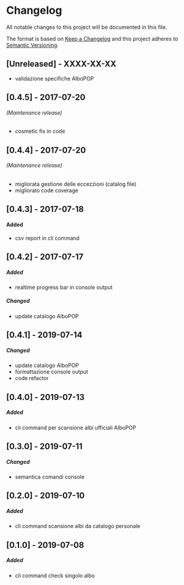  # Changelog
 All notable changes to this project will be documented in this file.
 
 The format is based on [Keep a Changelog](http://keepachangelog.com/en/1.0.0/)
 and this project adheres to [Semantic Versioning](http://semver.org/spec/v2.0.0.html).
 
 ## [Unreleased] -  XXXX-XX-XX
 - validazione specifiche AlboPOP 

 ## [0.4.5] -  2017-07-20
 ###### (Maintenance release)
  - cosmetic fix in code
 
 ## [0.4.4] -  2017-07-20
 ###### (Maintenance release)
 - migliorata gestione delle eccezzioni (catalog file)
 - migliorato code coverage
 
 ## [0.4.3] -  2017-07-18
 #### Added
  - csv report in cli command
 
 ## [0.4.2] -  2017-07-17
 ##### Added
  - realtime progress bar in console output

 ##### Changed
  - update catalogo AlboPOP
 
 ## [0.4.1] -  2019-07-14
 ##### Changed
  - update catalogo AlboPOP
  - formattazione console output
  - code refactor
  
 ## [0.4.0] -  2019-07-13
 ##### Added
 - cli command per scansione albi ufficiali AlboPOP

 ## [0.3.0] -  2019-07-11
 ##### Changed
 - semantica comandi console
  
 ## [0.2.0] -  2019-07-10
 ##### Added
 - cli command scansione albi da catalogo personale

 ## [0.1.0] -  2019-07-08
 ##### Added
 - cli command check singolo albo
 